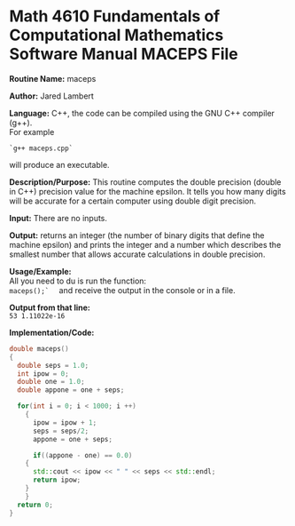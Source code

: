 # Math 4610 Fundamentals of Computational Mathematics Software Manual MACEPS File

**Routine Name:** maceps    
  
**Author:** Jared Lambert  
  
**Language:** C++, the code can be compiled using the GNU C++ compiler (g++).  
For example  
 ``` 
`g++ maceps.cpp`    
  ```
will produce an executable.   
  
**Description/Purpose:**   This routine computes the double precision (double in C++) precision value for the machine epsilon. It tells you how many digits will be accurate for a certain computer using double digit precision.  
  
**Input:**   There are no inputs.  
  
**Output:**   returns an integer (the number of binary digits that define the machine epsilon) and prints the integer and a number which describes the smallest number that allows accurate calculations in double precision.  
  
**Usage/Example:**  
All you need to du is run the function:  
````maceps();`  ````
and receive the output in the console or in a file.  
  
**Output from that line:**  
````53 1.11022e-16````    
  
**Implementation/Code:**  
```c++
double maceps()
{
  double seps = 1.0;
  int ipow = 0;
  double one = 1.0;
  double appone = one + seps;

  for(int i = 0; i < 1000; i ++)
    {
      ipow = ipow + 1;
      seps = seps/2;
      appone = one + seps;

      if((appone - one) == 0.0)
	{
	  std::cout << ipow << " " << seps << std::endl;
	  return ipow;
	}
    }
  return 0;
}
```

